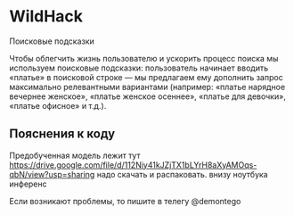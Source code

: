 # WildHack
Поисковые подсказки

Чтобы облегчить жизнь пользователю и ускорить процесс поиска мы используем поисковые подсказки: пользователь начинает вводить «платье» в поисковой строке — мы предлагаем ему дополнить запрос максимально релевантными вариантами (например: «платье нарядное вечернее женское», «платье женское осеннее», «платье для девочки», «платье офисное» и т.д.).

## Пояснения к коду
Предобученная модель лежит тут https://drive.google.com/file/d/112Niy41kJZjTX1bLYrH8aXyAMOqs-qbN/view?usp=sharing
надо скачать и распаковать. внизу ноутбука инференс


Если возникают проблемы, то пишите в телегу @demontego
